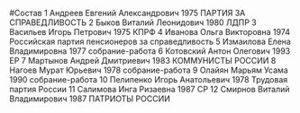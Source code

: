 #Состав
1 Андреев Евгений Александрович 1975 ПАРТИЯ ЗА СПРАВЕДЛИВОСТЬ
2 Быков Виталий Леонидович 1980 ЛДПР
3 Васильев Игорь Петрович 1975 КПРФ
4 Иванова Ольга Викторовна 1974 Российская партия пенсионеров за справедливость
5 Измаилова Елена Владимировна 1977 собрание-работа
6 Котовский Антон Олегович 1993 ЕР
7 Мартынов Андрей Дмитриевич 1983 КОММУНИСТЫ РОССИИ
8 Нагоев Мурат Юрьевич 1978 собрание-работа
9 Олайян Марьям Усама 1990 собрание-работа
10 Пелипенко Игорь Анатольевич 1978 Трудовая партия России
11 Салимова Инга Ризаевна 1987 СР
12 Смирнов Виталий Владимирович 1987 ПАТРИОТЫ РОССИИ
